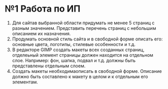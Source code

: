 # №1 Работа по ИП
1. Для сайтав выбранной области придумать не менее 5 страниц с разным значением. Представить перечень страниц с небольшим описанием их назначения.  
2. Продумать основной стиль сайта и в свободной форме описать его: основные цвета, логотипы, стилевые особенности и т.д.  
3. В редакторе GIMP создать макеты всех созданных страниц, отделеьный элемент страницы должен находится на отдельном слое. Например: фон, шапка, подвал и т.д. должны быть представлены отдельным слоем.
4. Создать макеты необходимаописать в свободной форме. Описание должно быть составлено к макету в целом и к отдельным его элементам.  
